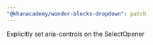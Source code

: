 ```yaml
---
"@khanacademy/wonder-blocks-dropdown": patch
---
```


Explicitly set aria-controls on the SelectOpener
